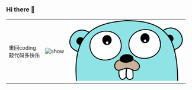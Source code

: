 ### Hi there 👋

<!--
**yao-yue/yao-yue** is a ✨ _special_ ✨ repository because its `README.md` (this file) appears on your GitHub profile.

Here are some ideas to get you started:

- 🔭 I’m currently working on go
- 🌱 I’m currently learning ...
- 👯 I’m looking to collaborate on ...
- 🤔 I’m looking for help with ...
- 💬 Ask me about ...
- 📫 How to reach me: ...
- 😄 Pronouns: ...
- ⚡ Fun fact: ...
-->

<table>
  <tbody>
    <tr>
      <td align="left">
      重回coding </br>敲代码多快乐
      </td>
      <td>
        <img src="https://github-readme-stats.vercel.app/api?username=yao-yue" alt="show" object-fit="cover">
      </td>
      <td>
        <img src="./images/go_head.png" alt="go_head" object-fit="cover">
      </td>
    </tr>
  </tbody>
</table>





